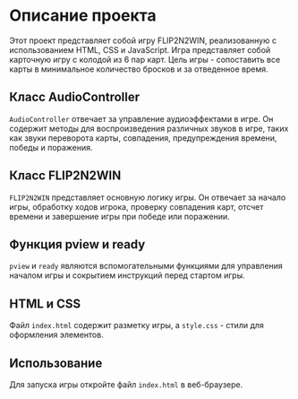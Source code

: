 # Описание проекта

Этот проект представляет собой игру FLIP2N2WIN, реализованную с использованием HTML, CSS и JavaScript. Игра представляет собой карточную игру с колодой из 6 пар карт. Цель игры - сопоставить все карты в минимальное количество бросков и за отведенное время.

## Класс AudioController

`AudioController` отвечает за управление аудиоэффектами в игре. Он содержит методы для воспроизведения различных звуков в игре, таких как звуки переворота карты, совпадения, предупреждения времени, победы и поражения.

## Класс FLIP2N2WIN

`FLIP2N2WIN` представляет основную логику игры. Он отвечает за начало игры, обработку ходов игрока, проверку совпадения карт, отсчет времени и завершение игры при победе или поражении.

## Функция pview и ready

`pview` и `ready` являются вспомогательными функциями для управления началом игры и сокрытием инструкций перед стартом игры.

## HTML и CSS

Файл `index.html` содержит разметку игры, а `style.css` - стили для оформления элементов.

## Использование

Для запуска игры откройте файл `index.html` в веб-браузере.